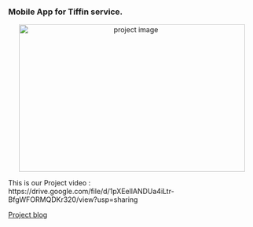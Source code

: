 ### Mobile App for Tiffin service.
<p align="center">
  <img width="460" height="300" alt="project image" src="https://drive.google.com/file/d/19zfs17llvZR8PDycC7bP1aXftU_68smn/view">
</p>
This is our Project video : https://drive.google.com/file/d/1pXEellANDUa4iLtr-BfgWFORMQDKr320/view?usp=sharing

[Project blog](https://19it103manan19it098hirak.blogspot.com/2021/03/mobileappfortiffinservice.html "blog")
